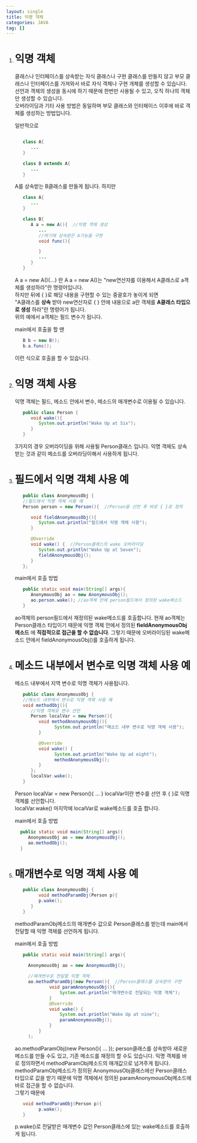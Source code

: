 ```yaml
---
layout: single
title: 익명 객체
categories: JAVA
tag: []
---
```


1. # 익명 객체
   클래스나 인터페이스를 상속받는 자식 클래스나 구현 클래스를 만들지 않고 부모 클래스나 인터페이스를 가져와서 바로 자식 객체나 구현 개체를 생성할 수 있습니다. 선언과 객체의 생성을 동시에 하기 때문에 한번만 사용될 수 있고, 오직 하나의 객체만 생성할 수 있습니다.   
   오버라이딩과 기타 사용 방법은 동일하며 부모 클래스와 인터페이스 이후에 바로 객체를 생성하는 방법입니다.   

   일반적으로
   ```java

      class A{
         ...
      }

      class B extends A{
         ...
      }
   ```   
   A를 상속받는 B클래스를 만들게 됩니다. 하지만   
   ```java
      class A{
         ...
      }

      class B{
         A a = new A(){  //익명 객체 생성
            ...
            //여기에 상속받은 A기능을 구현
            void func(){

            }
            ...
         }
      }
   ```   
   A a = new A(){...} 란
   A a = new A()는 "new연산자를 이용해서 A클래스로 a객체를 생성하라"란 명령어입니다.   
   하지만 뒤에 { }로 해당 내용을 구현할 수 있는 중괄호가 놓이게 되면   
   "A클래스를 __상속__ 받아 new연산자로 { } 안에 내용으로 a란 객체를 __A클래스 타입으로 생성__ 하라"란 명령어가 됩니다.   
   위의 예에서 a객체는 필드 변수가 됩니다.   

   main에서 호출을 할 땐
   ```java
      B b = new B();
      b.a.func();
   ```   
   이런 식으로 호출을 할 수 있습니다.

1. # 익명 객체 사용
   익명 객체는 필드, 메소드 안에서 변수, 메소드의 매개변수로 이용될 수 있습니다.
   ```java
      public class Person {
         void wake(){
            System.out.println("Wake Up at Six");
         }
      }
   ```   
   3가지의 경우 오버라이딩을 위해 사용될 Person클래스 입니다. 익명 객체도 상속받는 것과 같이 메소드를 오버라딩이해서 사용하게 됩니다.   

1. # 필드에서 익명 객체 사용 예
   ```java
      public class AnonymousObj {
      //필드에서 익명 객체 사용 예
      Person person = new Person(){  //Person을 선언 후 바로 { }로 정의

         void fieldAnonymousObj(){
            System.out.println("필드에서 익명 객체 사용");
         }

         @Override
         void wake() {  //Person클래스의 wake 오버라이딩
            System.out.println("Wake Up at Seven");
            fieldAnonymousObj();
         }
      };
   ```   
   main에서 호출 방법
   ```java
      public static void main(String[] args){
         AnonymousObj ao = new AnonymousObj();
         ao.person.wake(); //ao객체 안에 person필드에서 정의된 wake메소드
      }
   ```   
   ao객체의 person필드에서 재정의된 wake메소드를 호출합니다. 현재 ao객체는 Person클래스 타입이기 때문에 익명 객체 안에서 정의된 __fieldAnonymousObj메소드__ 에 __직접적으로 접근을 할 수 없습니다__.
   그렇기 때문에 오버라이딩된 wake메소드 안에서 fieldAnonymousObj()를 호출하게 됩니다.   

1. # 메소드 내부에서 변수로 익명 객체 사용 예
   메소드 내부에서 지역 변수로 익명 객체가 사용됩니다.   

   ```java
      public class AnonymousObj {
      //메소드 내부에서 변수로 익명 객체 사용 예
      void methodObj(){
         //익명 객체로 변수 선언
         Person localVar = new Person(){
            void methodAnonymousObj(){
                  System.out.println("메소드 내부 변수로 익명 객체 사용");
            }

            @Override
            void wake() {
                  System.out.println("Wake Up ad eight");
                  methodAnonymousObj();
            }
         };
         localVar.wake();
      }
   ```   
   Person localVar = new Person(){ ... } localVar이란 변수를 선언 후 { }로 익명 객체를 선언합니다.   
   localVar.wake() 마지막에 localVar로 wake메소드를 호출 합니다.   

    main에서 호출 방법   
    ```java
      public static void main(String[] args){
         AnonymousObj ao = new AnonymousObj();
         ao.methodObj();
      }
    ```

1. #  매개변수로 익명 객체 사용 예
   ```java
      public class AnonymousObj {
            void methodParamObj(Person p){
            p.wake();
         }
      }
   ```   
   methodParamObj메소드의 매개변수 값으로 Person클래스를 받는데 main에서 전달할 때 익명 객체를 선언하게 됩니다.   

   main에서 호출 방법
   ```java
      public static void main(String[] args){

        AnonymousObj ao = new AnonymousObj();
      
        //매개변수로 전달할 익명 객체
        ao.methodParamObj(new Person(){  //Person클래스를 상속받아 구현
                void paramAnonymousObj(){
                    System.out.println("매개변수로 전달되는 익명 객체");
                }
                @Override
                void wake() {
                    System.out.println("Wake Up at nine");
                    paramAnonymousObj();
                }
            }
        );
   ```   
   ao.methodParamObj(new Person(){ ... }); person클래스를 상속받아 새로운 메소드를 만들 수도 있고, 기존 메소드를 재정의 할 수도 있습니다. 익명 객체를 바로 정의하면서 methodParamObj메소드의 매개값으로 넘겨주게 됩니다.   
   methodParamObj메소드가 정의된 AnonymousObj클래스에선 Person클래스 타입으로 값을 받기 때문에 익명 객체에서 정의된 paramAnonymousObj메소드에 바로 접근을 할 수 없습니다.   
   그렇기 때문에 
   ```java
      void methodParamObj(Person p){
            p.wake();
      }
   ```   
   p.wake()로 전달받은 매개변수 값인 Person클래스에 있는 wake메소드를 호출하게 됩니다.   
   
